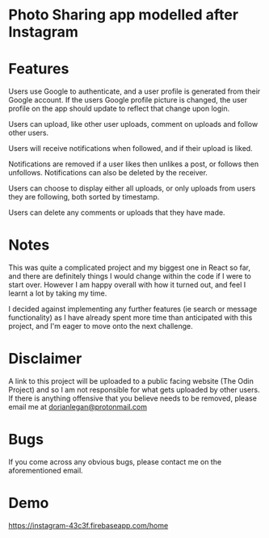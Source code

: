 # Photo Sharing app modelled after Instagram

# Features

Users use Google to authenticate, and a user profile is generated from their Google account. If the users Google profile picture is changed, the user profile on the app should update to reflect that change upon login.

Users can upload, like other user uploads, comment on uploads and follow other users.

Users will receive notifications when followed, and if their upload is liked.

Notifications are removed if a user likes then unlikes a post, or follows then unfollows. Notifications can also be deleted by the receiver.

Users can choose to display either all uploads, or only uploads from users they are following, both sorted by timestamp.

Users can delete any comments or uploads that they have made.

# Notes

This was quite a complicated project and my biggest one in React so far, and there are definitely things I would change within the code if I were to start over. However I am happy overall with how it turned out, and feel I learnt a lot by taking my time.

I decided against implementing any further features (ie search or message functionality) as I have already spent more time than anticipated with this project, and I'm eager to move onto the next challenge.

# Disclaimer

A link to this project will be uploaded to a public facing website (The Odin Project) and so I am not responsible for what gets uploaded by other users. If there is anything offensive that you believe needs to be removed, please email me at dorianlegan@protonmail.com

# Bugs

If you come across any obvious bugs, please contact me on the aforementioned email.

# Demo

https://instagram-43c3f.firebaseapp.com/home
